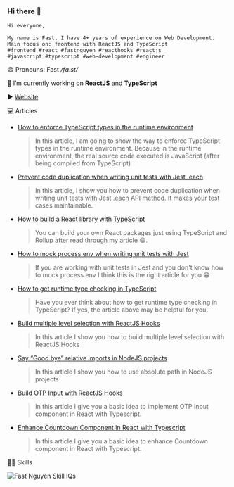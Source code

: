### Hi there 👋

<!--
**phatnguyenuit/phatnguyenuit** is a ✨ _special_ ✨ repository because its `README.md` (this file) appears on your GitHub profile.

Here are some ideas to get you started:

- 🔭 I’m currently working on ...
- 🌱 I’m currently learning ...
- 👯 I’m looking to collaborate on ...
- 🤔 I’m looking for help with ...
- 💬 Ask me about ...
- 📫 How to reach me: ...
- 😄 Pronouns: ...
- ⚡ Fun fact: ...
-->
```
Hi everyone,

My name is Fast, I have 4+ years of experience on Web Development.
Main focus on: frontend with ReactJS and TypeScript
#frontend #react #fastnguyen #reacthooks #reactjs
#javascript #typescript #web-development #engineer
```
😄 Pronouns: Fast */fɑːst/*

🔭 I’m currently working on **ReactJS** and **TypeScript**

▶ [Website](https://phatnguyenuit.github.io/)

💻 Articles

- [How to enforce TypeScript types in the runtime environment](https://medium.com/weekly-webtips/how-to-enforce-typescript-types-in-the-runtime-environment-3564ae33a792?source=friends_link&sk=c7d164b79be7829ac6f3a92fcfe7ada9)

  
  > In this article, I am going to show the way to enforce TypeScript types in the runtime environment. Because in the runtime environment, the real source code executed is JavaScript (after being compiled from TypeScript)


- [Prevent code duplication when writing unit tests with Jest .each](https://medium.com/tinyso/prevent-code-duplication-when-writing-unit-tests-with-jest-each-df412d6953c?source=friends_link&sk=0530dd92417cb95220c6be0e739a342a)

  > In this article, I show you how to prevent code duplication when writing unit tests with Jest .each API method. It makes your test cases maintainable.

- [How to build a React library with TypeScript](https://medium.com/weekly-webtips/how-to-build-a-react-library-with-typescript-d0f08a1f517e?source=friends_link&sk=ce8f646adfd9e01b42f04ee2392ad588)

  > You can build your own React packages just using TypeScript and Rollup after read through my article 😁.

- [How to mock process.env when writing unit tests with Jest](https://medium.com/weekly-webtips/how-to-mock-process-env-when-writing-unit-tests-with-jest-80940f367c2c?source=friends_link&sk=0c9cef9403a13f6547ea6183bb7ef0a1)

  > If you are working with unit tests in Jest and you don't know how to mock process.env
  > I think this is the right article for you 😁

- [How to get runtime type checking in TypeScript](https://medium.com/weekly-webtips/how-to-get-runtime-type-checking-in-typescript-ec06e88046f4?source=friends_link&sk=4c91c043879a0803a13c627bfe920fce)

  > Have you ever think about how to get runtime type checking in TypeScript?
  > If yes, the article above may be helpful for you.

- [Build multiple level selection with ReactJS Hooks](https://medium.com/weekly-webtips/build-multiple-level-selection-with-reactjs-hooks-d32add9b1177?source=friends_link&sk=2d6ccf22a11faadae80980f3d1d65662)

  > In this article I show you how to build multiple level selection with ReactJS Hooks

- [Say “Good bye” relative imports in NodeJS projects](https://medium.com/weekly-webtips/say-good-bye-relative-imports-in-nodejs-projects-65513bcdae6c?source=friends_link&sk=2797966c2d15217e6a6ba9ab9fd120d9)

  > In this article I show you how to use absolute path in NodeJS projects

- [Build OTP Input with ReactJS Hooks](https://medium.com/@fast.nguyen/build-otp-input-with-reactjs-hooks-5699eb58b427?source=friends_link&sk=bbf8ad15d5f9bd81728fa0a235a7fa77)

  > In this article I give you a basic idea to implement OTP Input component in React with Typescript.

- [Enhance Countdown Component in React with Typescript](https://medium.com/@fast.nguyen/enhance-count-down-component-in-react-with-typescript-3f258c583b36?source=friends_link&sk=c4c4fd1ec3cfc3a0c8730e63a0431cc2&fbclid=IwAR37vfC3euPuAMFErV7ynRD2GhKJlEl8kzTVjnNhMNn5o68Lk01r-yK_-5Y)
  > In this article I give you a basic idea to enhance Countdown component in React with Typescript.


💪🏿 Skills

![Fast Nguyen Skill IQs](https://user-images.githubusercontent.com/19201982/152078178-475a6127-9f94-408c-bcdb-b5f93e38aaa0.png)
